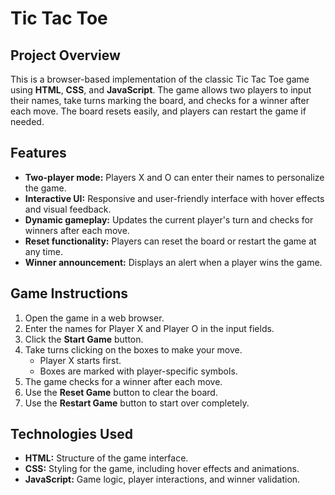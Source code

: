 # Tic Tac Toe

## Project Overview
This is a browser-based implementation of the classic Tic Tac Toe game using **HTML**, **CSS**, and **JavaScript**. The game allows two players to input their names, take turns marking the board, and checks for a winner after each move. The board resets easily, and players can restart the game if needed.

## Features
- **Two-player mode:** Players X and O can enter their names to personalize the game.
- **Interactive UI:** Responsive and user-friendly interface with hover effects and visual feedback.
- **Dynamic gameplay:** Updates the current player's turn and checks for winners after each move.
- **Reset functionality:** Players can reset the board or restart the game at any time.
- **Winner announcement:** Displays an alert when a player wins the game.

## Game Instructions
1. Open the game in a web browser.
2. Enter the names for Player X and Player O in the input fields.
3. Click the **Start Game** button.
4. Take turns clicking on the boxes to make your move.
   - Player X starts first.
   - Boxes are marked with player-specific symbols.
5. The game checks for a winner after each move.
6. Use the **Reset Game** button to clear the board.
7. Use the **Restart Game** button to start over completely.

## Technologies Used
- **HTML:** Structure of the game interface.
- **CSS:** Styling for the game, including hover effects and animations.
- **JavaScript:** Game logic, player interactions, and winner validation.
